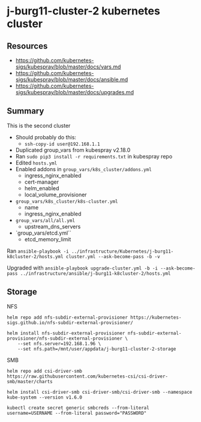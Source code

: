 # j-burg11-cluster-2 kubernetes cluster

## Resources
- https://github.com/kubernetes-sigs/kubespray/blob/master/docs/vars.md
- https://github.com/kubernetes-sigs/kubespray/blob/master/docs/ansible.md
- https://github.com/kubernetes-sigs/kubespray/blob/master/docs/upgrades.md


## Summary
This is the second cluster
- Should probably do this:
    - `ssh-copy-id user@192.168.1.1`
- Duplicated group_vars from kubespray v2.18.0
- Ran `sudo pip3 install -r requirements.txt` in kubespray repo
- Edited `hosts.yml`
- Enabled addons in `group_vars/k8s_cluster/addons.yml`
    - ingress_nginx_enabled
    - cert-manager
    - helm_enabled
    - local_volume_provisioner
- `group_vars/k8s_cluster/k8s-cluster.yml`
    - name
    - ingress_nginx_enabled
- `group_vars/all/all.yml`
    - upstream_dns_servers
- `group_vars/etcd.yml``
    - etcd_memory_limit

Ran
`ansible-playbook -i ../infrastructure/Kubernetes/j-burg11-k8cluster-2/hosts.yml cluster.yml --ask-become-pass -b -v`


Upgraded with
`ansible-playbook upgrade-cluster.yml -b -i --ask-become-pass ../infrastructure/ansible/j-burg11-k8cluster-2/hosts.yml`


## Storage

NFS

```
helm repo add nfs-subdir-external-provisioner https://kubernetes-sigs.github.io/nfs-subdir-external-provisioner/

helm install nfs-subdir-external-provisioner nfs-subdir-external-provisioner/nfs-subdir-external-provisioner \
    --set nfs.server=192.168.1.96 \
    --set nfs.path=/mnt/user/appdata/j-burg11-cluster-2-storage
```
SMB
```
helm repo add csi-driver-smb https://raw.githubusercontent.com/kubernetes-csi/csi-driver-smb/master/charts

helm install csi-driver-smb csi-driver-smb/csi-driver-smb --namespace kube-system --version v1.6.0

kubectl create secret generic smbcreds --from-literal username=USERNAME --from-literal password="PASSWORD"
```
